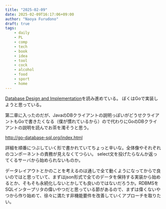 ```yaml
---
title: "2025-02-09"
date: 2025-02-09T16:17:06+09:00
author: "Naoya Furudono"
draft: true
tags:
    - daily
    - PL
    - comp
    - tech
    - book
    - idea
    - tool
    - cock
    - alcohol
    - food
    - sport
    - home
---
```


[Database Design and Implementation](https://amzn.asia/d/aXeFQDg)を読み進めている。
ぼくはGoで実装しようと思っている。

第二章に入ったのだが、JavaのDBクライアントの説明っぽいがどうせクライアントもGoで書きたくなる（僕が慣れているから）ので代わりにGoのDBクライアントの説明を読んでお茶を濁そうと思う。

<http://go-database-sql.org/index.html>

詳細を順番につぶしていく形で書かれていてちょっと辛いな。全体像やそれぞれのコンポーネントの責務が見えなくてつらい。
select文を投げたらなんか返ってくるサーバから始められないものか。

データレイアウトとかのことを考えるのは通しで全て動くようになってからで良いのではと思っていて、まずはjson形式で全てのデータを保持する実装から始めるとか、そもそも永続化しないとかしても良いのではないだろうか。RDBMSをSQLインタープリタの偉いやつだと思っている節があるので、まずは偉くないやつから作り始めて、徐々に満たす非機能要件を改善していくアプローチを取りたい。
